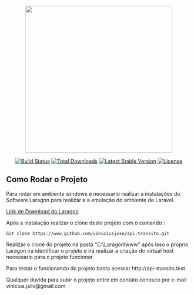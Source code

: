<p align="center"><a href="https://laravel.com" target="_blank"><img src="https://raw.githubusercontent.com/laravel/art/master/logo-lockup/5%20SVG/2%20CMYK/1%20Full%20Color/laravel-logolockup-cmyk-red.svg" width="400"></a></p>

<p align="center">
<a href="https://travis-ci.org/laravel/framework"><img src="https://travis-ci.org/laravel/framework.svg" alt="Build Status"></a>
<a href="https://packagist.org/packages/laravel/framework"><img src="https://poser.pugx.org/laravel/framework/d/total.svg" alt="Total Downloads"></a>
<a href="https://packagist.org/packages/laravel/framework"><img src="https://poser.pugx.org/laravel/framework/v/stable.svg" alt="Latest Stable Version"></a>
<a href="https://packagist.org/packages/laravel/framework"><img src="https://poser.pugx.org/laravel/framework/license.svg" alt="License"></a>
</p>

## Como Rodar o Projeto

<p>Para rodar em ambiente windows é necessario realizar a instalações do Software Laragon para realizar a 
a emulação do ambiente de Laravel.</p>
<a href="https://laragon.org/download/index.html">Link de Download do Laragon</a>
<p>Após a instalação realizar o clone deste projeto com o comando :</p>

```
Git clone https://www.github.com/viniciusjose/api-transito.git
```

<p>Realizar o clone do projeto na pasta "C:\Laragon\www" após isso o proprio Laragon ira identificar o projeto
e irá realizar a criação do virtual host necessario para o projeto funcionar</p>
<p>Para testar o funcionando do projeto basta acessar http://api-transito.test</p>
<p>Qualquer duvida para subir o projeto entre em contato conosco por e-mail vinicius.jsilv@gmail.com</p>
